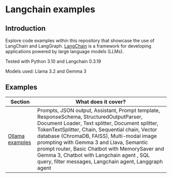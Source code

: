 # Langchain examples

## Introduction

Explore code examples within this repository that showcase the use of LangChain and LangGraph.
[LangChain](https://python.langchain.com/docs/introduction/) is a framework for developing applications powered by large language models (LLMs).

Tested with Python 3.10 and Langchain 0.3.19

Models used: Llama 3.2 and Gemma 3


## Examples
| **Section**               | **What does it cover?**                                                                                                                                                                                                                                                                                                                                                                                                                         |
|---------------------------|-------------------------------------------------------------------------------------------------------------------------------------------------------------------------------------------------------------------------------------------------------------------------------------------------------------------------------------------------------------------------------------------------------------------------------------------------|
| [Ollama examples](ollama) | Prompts, JSON output, Assistant, Prompt template, ResponseSchema, StructuredOutputParser, Document Loader, Text splitter, Document splitter, TokenTextSplitter, Chain, Sequential chain, Vector database (ChromaDB, FAISS), Multi-modal image prompting with Gemma 3 and Llava, Semantic prompt router, Basic Chatbot with MemorySaver and Gemma 3, Chatbot with Langchain agent , SQL query, filter messages, Langchain agent, Langgraph agent |



